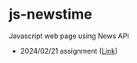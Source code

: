 # js-newstime

Javascript web page using News API

- 2024/02/21 assignment ([Link](/assignment/240221-assignment/240221-assignment.md))